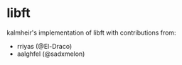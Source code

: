 # libft

kalmheir's implementation of libft with contributions from:
- rriyas (@El-Draco)
- aalghfel (@sadxmelon)
